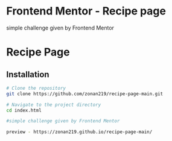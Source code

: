 # Frontend Mentor - Recipe page
simple challenge given by Frontend Mentor

# Recipe Page



## Installation


```bash
# Clone the repository
git clone https://github.com/zonan219/recipe-page-main.git

# Navigate to the project directory
cd index.html

#simple challenge given by Frontend Mentor

preview - https://zonan219.github.io/recipe-page-main/
